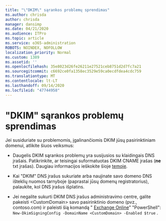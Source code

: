 ```yaml
---
title: "\"DKIM\" sąrankos problemų sprendimas"
ms.author: chrisda
author: chrisda
manager: dansimp
ms.date: 04/21/2020
ms.audience: ITPro
ms.topic: article
ms.service: o365-administration
ROBOTS: NOINDEX, NOFOLLOW
localization_priority: Normal
ms.custom: 1389
ms.assetid: ''
ms.openlocfilehash: 35e8023d26fe26211e27521ceb8751d2d7fc7a21
ms.sourcegitcommit: c6692ce0fa1358ec3529e59ca0ecdfdea4cdc759
ms.translationtype: MT
ms.contentlocale: lt-LT
ms.lasthandoff: 09/14/2020
ms.locfileid: "47744958"
---
```

# <a name="fix-dkim-setup-issues"></a>"DKIM" sąrankos problemų sprendimas

Jei susiduriate su problemomis, įgalinančiomis DKIM jūsų pasirinktiniam domenui, atlikite šiuos veiksmus:

- Daugelis DKIM sąrankos problemų yra susijusios su klaidingais DNS įrašais. Patikrinkite, ar teisingai suformatuotas DKIM CNAME įrašas (**ne** txt įrašas). Daugiau informacijos ieškokite šioje [temoje](https://docs.microsoft.com/microsoft-365/security/office-365-security/use-dkim-to-validate-outbound-email#steps-you-need-to-do-to-manually-set-up-dkim).

- Kai "DKIM" DNS įrašus sukuriate arba naujinate savo domeno DNS išteklių nuomos tarnyboje (paprastai jūsų domenų registratorius), palaukite, kol DNS įrašus išplatins.

- Jei negalite sukurti DKIM DNS įrašus administravimo centre, galite pakeisti \<CustomDomain\> savo pasirinktinio domeno (pvz., contoso.com) ir paleisti šią komandą " [Exchange Online](https://docs.microsoft.com/powershell/exchange/exchange-online/connect-to-exchange-online-powershell/connect-to-exchange-online-powershell)" "PowerShell": `New-DkimSigningConfig -DomainName <CustomDomain> -Enabled $true` .
